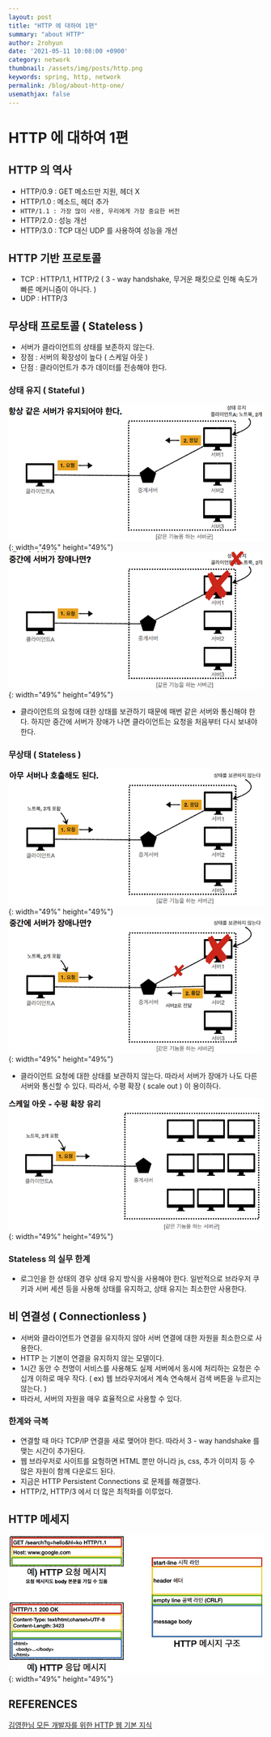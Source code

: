 ```yaml
---
layout: post
title: "HTTP 에 대하여 1편"
summary: "about HTTP"
author: 2rohyun
date: '2021-05-11 10:08:00 +0900'
category: network
thumbnail: /assets/img/posts/http.png
keywords: spring, http, network
permalink: /blog/about-http-one/
usemathjax: false
---
```


# HTTP 에 대하여 1편

## HTTP 의 역사
  - HTTP/0.9 : GET 메소드만 지원, 헤더 X
  - HTTP/1.0 : 메소드, 헤더 추가
  - `HTTP/1.1 : 가장 많이 사용, 우리에게 가장 중요한 버전`
  - HTTP/2.0 : 성능 개선
  - HTTP/3.0 : TCP 대신 UDP 를 사용하여 성능을 개선

## HTTP 기반 프로토콜
 - TCP : HTTP/1.1, HTTP/2 ( 3 - way handshake, 무거운 패킷으로 인해 속도가 빠른 메커니즘이 아니다. )
 - UDP : HTTP/3 

## 무상태 프로토콜 ( Stateless )
 - 서버가 클라이언트의 상태를 보존하지 않는다.
 - 장점 : 서버의 확장성이 높다 ( 스케일 아웃 )
 - 단점 : 클라이언트가 추가 데이터를 전송해야 한다.

### 상태 유지 ( Stateful )

 ![ful1](/assets/img/posts/ful1.png){: width="49%" height="49%"} ![fu2](/assets/img/posts/fu2.png){: width="49%" height="49%"} 

  - 클라이언트의 요청에 대한 상태를 보관하기 때문에 매번 같은 서버와 통신해야 한다. 하지만 중간에 서버가 장애가 나면 클라이언트는 요청을 처음부터 다시 보내야 한다.

### 무상태 ( Stateless )
 
 ![less1](/assets/img/posts/less1.png){: width="49%" height="49%"} ![less2](/assets/img/posts/less2.png){: width="49%" height="49%"} 

  - 클라이언트 요청에 대한 상태를 보관하지 않는다. 따라서 서버가 장애가 나도 다른 서버와 통신할 수 있다. 따라서, 수평 확장 ( scale out ) 이 용이하다.

 ![scaleout](/assets/img/posts/scaleout.png){: width="49%" height="49%"}

### Stateless 의 실무 한계
 - 로그인을 한 상태의 경우 상태 유지 방식을 사용해야 한다. 일반적으로 브라우저 쿠키과 서버 세션 등을 사용해 상태를 유지하고, 상태 유지는 최소한만 사용한다.

## 비 연결성 ( Connectionless )
 - 서버와 클라이언트가 연결을 유지하지 않아 서버 연결에 대한 자원을 최소한으로 사용한다.
 - HTTP 는 기본이 연결을 유지하지 않는 모델이다.
 - 1시간 동안 수 천명이 서비스를 사용해도 실제 서버에서 동시에 처리하는 요청은 수 십개 이하로 매우 작다. ( ex) 웹 브라우저에서 계속 연속해서 검색 버튼을 누르지는 않는다. ) 
 - 따라서, 서버의 자원을 매우 효율적으로 사용할 수 있다.

### 한계와 극복
  - 연결할 때 마다 TCP/IP 연결을 새로 맺어야 한다. 따라서 3 - way handshake 를 맺는 시간이 추가된다.
  - 웹 브라우저로 사이트를 요헝하면 HTML 뿐만 아니라 js, css, 추가 이미지 등 수 많은 자원이 함께 다운로드 된다.
  - 지금은 HTTP Persistent Connections 로 문제를 해결했다.
  - HTTP/2, HTTP/3 에서 더 많은 최적화를 이루었다.

## HTTP 메세지 

 ![httpmessage](/assets/img/posts/httpmessage.png){: width="49%" height="49%"}

## REFERENCES
[김영한님 모든 개발자를 위한 HTTP 웹 기본 지식](https://www.inflearn.com/course/http-%EC%9B%B9-%EB%84%A4%ED%8A%B8%EC%9B%8C%ED%81%AC)



